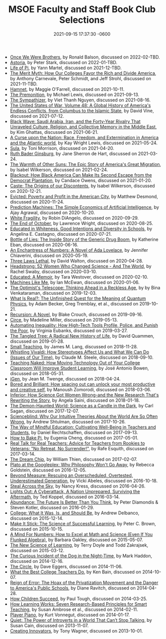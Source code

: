 ﻿---
title: "MSOE Faculty and Staff Book Club Selections"
date: 2021-09-15 17:37:30 -0600
---
* [Once We Were Brothers](https://bookshop.org/books/once-we-were-brothers/), by Ronald Balson, discussed on 2022-02-TBD.
* [Astoria](https://bookshop.org/books/astoria-astor-and-jefferson-s-lost-pacific-empire-a-tale-of-ambition-and-survival-on-the-early-american-frontier-9780062218308), by Peter Stark, discussed on 2022-01-TBD.
* [Life of Pi](https://bookshop.org/books/life-of-pi-9780156027328), by Yann Martel, discussed on 2021-12-TBD.
* [The Merit Myth: How Our Colleges Favor the Rich and Divide America](https://bookshop.org/books/the-merit-myth-how-our-colleges-favor-the-rich-and-divide-america/), by Anthony Carnevale, Peter Schmidt, and Jeff Strohl, discussed on 2021-11-TBD.
* [Hamnet](https://bookshop.org/books/hamnet-0fcffd36-0ecb-4a6d-a913-4efbc6a4d6ef), by Maggie O'Farrell, discussed on 2021-10-11.
* [The Premonition](https://bookshop.org/books/the-premonition-a-pandemic-story-9781713631897), by Michael Lewis, discussed on 2021-09-13.
* [The Sympathizer](https://bookshop.org/books/the-sympathizer-a-novel-pulitzer-prize-for-fiction/9780802124944), by Viet Thanh Nguyen, discussed on 2021-08-16.
* [The United States of War, Volume 48: A Global History of America's Endless Conflicts, from Columbus to the Islamic State](https://bookshop.org/books/the-united-states-of-war-volume-48-a-global-history-of-america-s-endless-conflicts-from-columbus-to-the-islamic-state/9780520300873), by David Vine, discussed on 2021-07-12.
* [Black Wave: Saudi Arabia, Iran, and the Forty-Year Rivalry That Unraveled Culture, Religion, and Collective Memory in the Middle East](https://bookshop.org/books/black-wave-saudi-arabia-iran-and-the-forty-year-rivalry-that-unraveled-culture-religion-and-collective-memory-in-the-middle-e/9781250131201), by Kim Ghattas, discussed on 2021-06-21.
* [A Curse upon the Nation: Race, Freedom, and Extermination in America and the Atlantic world](https://bookshop.org/books/a-curse-upon-the-nation-race-freedom-and-extermination-in-america-and-the-atlantic-world/9780820351278), by Kay Wright Lewis, discussed on 2021-05-24.
* [Sula](https://bookshop.org/books/sula/9781400033430), by Toni Morrison, discussed on 2021-04-20.
* [Ruth Bader Ginsburg](https://bookshop.org/books/ruth-bader-ginsburg-a-life/9781984897831), by Jane Sherron de Hart, discussed on 2021-03-24.
* [The Warmth of Other Suns: The Epic Story of America's Great Migration](https://bookshop.org/books/the-warmth-of-other-suns-the-epic-story-of-america-s-great-migration/9780679763888), by Isabel Wilkerson, discussed on 2021-02-24.
* [Blackout: How Black America Can Make Its Second Escape from the Democrat Plantation](https://bookshop.org/books/blackout-how-black-america-can-make-its-second-escape-from-the-democrat-plantation/9781982133276), by Candace Owens, discussed on 2021-01-20.
* [Caste: The Origins of our Discontents](https://bookshop.org/books/caste-oprah-s-book-club-the-origins-of-our-discontents/9780593230251/), by Isabel Wilkerson, discussed on 2020-12-21.
* [Evicted: Poverty and Profit in the American City](https://bookshop.org/books/evicted-poverty-and-profit-in-the-american-city/9780553447453), by Matthew Desmond, discussed on 2020-11-24.
* [Prediction Machines: The Simple Economics of Artificial Intelligence](https://bookshop.org/books/prediction-machines-the-simple-economics-of-artificial-intelligence/9781633695672), by Ajay Agrawal, discussed on 2020-10-20.
* [White Fragility](https://www.amazon.com/dp/B07638ZFN1), by Robin DiAngelo, discussed on 2020-09-29.
* [The End of October](https://www.amazon.com/dp/B07WKJSP4J), by Lawrence Wright, discussed on 2020-08-25.
* [Educated in Whiteness. Good Intentions and Diversity in Schools](https://manifold.umn.edu/projects/educated-in-whiteness), by Angelina E. Castagno, discussed on 2020-07-21.
* [Bottle of Lies: The Inside Story of the Generic Drug Boom](https://www.amazon.com/dp/B086JWVLTB), by Katherine Eban, discussed on 2020-06-16.
* [An Enchantress of Numbers: A Novel of Ada Lovelace](https://www.amazon.com/dp/B06XK2TCFD), by Jennifer Chiaverini, discussed on 2020-05-19.
* [Three Laws Lethal](https://www.amazon.com/dp/B07DZJHF4T), by David Walton, discussed on 2020-04-28.
* [Headstrong: 52 Women Who Changed Science - And The World](https://www.amazon.com/dp/B00N6PD7W4), by Rachel Swaby, discussed on 2020-03-10.
* [Educated: A Memoir](https://www.amazon.com/dp/B072BLVM83), by Tara Westover, discussed on 2020-02-10.
* [Machines Like Me](https://www.amazon.com/dp/0385545118), by Ian McEwan, discussed on 2020-01-06.
* [The Optimist's Telescope: Thinking Ahead in a Reckless Age](https://www.amazon.com/dp/B07L2HY8L8), by by Bina Venkataraman, discussed on 2019-12-03.
* [What Is Real?: The Unfinished Quest for the Meaning of Quantum Physics](https://www.amazon.com/dp/B073P4GBPD), by Adam Becker, Greg Tremblay, et al., discussed on 2019-10-21.
* [Recursion: A Novel](https://www.amazon.com/dp/B07HDSHP7N), by Blake Crouch, discussed on 2019-09-16.
* [Circe](https://www.amazon.com/dp/B074M5TLLJ), by Madeline Miller, discussed on 2019-05-13.
* [Automating Inequality: How High-Tech Tools Profile, Police, and Punish the Poor](https://www.amazon.com/dp/B0739MF8VF), by Virginia Eubanks, discussed on 2019-03-27.
* [The Tangled Tree: A Radical New History of Life](https://www.amazon.com/dp/B075RX2QY4), by David Quammen, discussed on 2019-01-28.
* [Small Teaching](https://www.amazon.com/dp/1118944496), by James M. Lang, discussed on 2018-11-28.
* [Whistling Vivaldi: How Stereotypes Affect Us and What We Can Do (Issues of Our Time)](https://www.amazon.com/dp/0393339726), by Claude M. Steele, discussed on 2018-09-10.
* [Teaching Naked: How Moving Technology Out of Your College Classroom Will Improve Student Learning](https://www.amazon.com/dp/B008GI0IE6), by José Antonio Bowen, discussed on 2018-05-31.
* [iGen](https://www.amazon.com/dp/1501152017), by Jean M. Twenge, discussed on 2018-04-24.
* [Bored and Brilliant: How spacing out can unlock your most productive and creative self](https://www.amazon.com/dp/B06VTZYPTF), by Manoush Zomorodi, discussed on 2018-03-06.
* [Inferior: How Science Got Women Wrong-and the New Research That's Rewriting the Story](https://www.amazon.com/dp/B01L5KFW2E), by Angela Saini, discussed on 2018-01-18.
* [The Demon-Haunted World: Science as a Candle in the Dark](https://www.amazon.com/dp/B004W0I00Q), by Carl Sagan, discussed on 2017-12-07.
* [Scienceblind: Why Our Intuitive Theories About the World Are So Often Wrong](https://www.amazon.com/dp/B01K3WN1FU), by Andrew Shtulman, discussed on 2017-10-26.
* [The Way of Mindful Education: Cultivating Well-Being in Teachers and Students](https://www.amazon.com/dp/B00DX5XAAQ), by Daniel Rechtschaffen, discussed on 2017-09-13.
* [How to Bake Pi](https://www.amazon.com/dp/B00TT1VLSG), by Eugenia Cheng, discussed on 2017-05-01.
* [Real Talk for Real Teachers: Advice for Teachers from Rookies to Veterans: "No Retreat, No Surrender!"](https://www.amazon.com/dp/B00AFPVQ58), by Rafe Esquith, discussed on 2017-03-14.
* [The Dream Chip](https://www.amazon.com/dp/0738863130), by William Thien, discussed on 2017-02-07.
* [Plato at the Googleplex: Why Philosophy Won't Go Away](https://www.amazon.com/dp/B00F1W0D90), by Rebecca Goldstein, discussed on 2016-12-05.
* [Beyond Measure: Rescuing an Overscheduled, Overtested, Underestimated Generation](https://www.amazon.com/dp/B00UDCNM4Q), by Vicki Abeles, discussed on 2016-10-18.
* [Steal Across the Sky](https://www.amazon.com/dp/B002ASFPSW), by Nancy Kress, discussed on 2016-04-26.
* [Lights Out: A Cyberattack, A Nation Unprepared, Surviving the Aftermath](https://www.amazon.com/dp/B00UQERM4C), by Ted Koppel, discussed on 2016-03-14.
* [Abundance: The Future Is Better Than You Think](https://www.amazon.com/dp/B005FLOGMM), by Peter Diamondis & Steven Kotler, discussed on 2016-01-29.
* [College: What It Was, Is, and Should Be](https://www.amazon.com/dp/B00P6ZJ6MM), by Andrew Delbanco, discussed on 2015-12-14.
* [Make It Stick: The Science of Successful Learning](https://www.amazon.com/dp/B00JQ3FN7M), by Peter C. Brown, discussed on 2015-10-15.
* [A Mind For Numbers: How to Excel at Math and Science (Even If You Flunked Algebra)](https://www.amazon.com/dp/B00G3L19ZU), by Barbara Oakley, discussed on 2015-05-07.
* [The New Science of Learning](https://www.amazon.com/dp/B07MKPNV39), by Terry Doyle and Todd Zakrajsek, discussed on 2015-03-12.
* [The Curious Incident of the Dog in the Night-Time](https://www.amazon.com/dp/B000FC1MCS), by Mark Haddon, discussed on 2014-12-16.
* [The Circle](https://www.amazon.com/dp/B00EGMQIJ0), by Dave Eggers, discussed on 2014-11-06.
* [What the Best College Teachers Do](https://www.amazon.com/dp/B00DM1D3YO), by Ken Bain, discussed on 2014-10-07.
* [Reign of Error: The Hoax of the Privatization Movement and the Danger to America's Public Schools](https://www.amazon.com/dp/B00BRUQ376), by Diane Ravitch, discussed on 2014-04-28.
* [How Children Succeed](https://www.amazon.com/dp/B0070ZLZ1G), by Paul Tough, discussed on 2014-03-25.
* [How Learning Works: Seven Research-Based Principles for Smart Teaching](https://www.amazon.com/dp/0470484101), by Susan Ambrose et al., discussed on 2014-02-11.
* [Player Piano](https://www.amazon.com/dp/B002QJZ9V8), by Kurt Vonnegut, discussed on 2014-01-17.
* [Quiet: The Power of Introverts in a World That Can’t Stop Talking](https://www.amazon.com/dp/B004J4WNL2), by Susan Cain, discussed on 2013-11-07.
* [Creating Innovators](https://www.amazon.com/dp/B005GG0NFU), by Tony Wagner, discussed on 2013-10-01.
